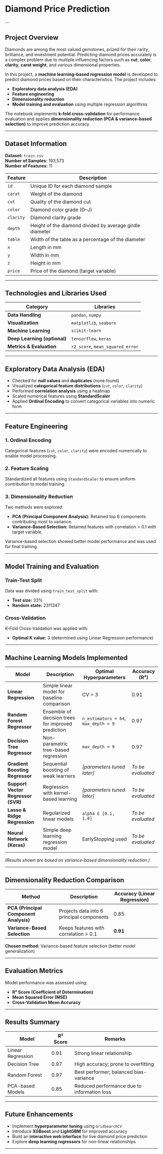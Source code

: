 # Diamond Price Prediction
 
--

## Project Overview
Diamonds are among the most valued gemstones, prized for their rarity, brilliance, and investment potential. Predicting diamond prices accurately is a complex problem due to multiple influencing factors such as **cut**, **color**, **clarity**, **carat weight**, and various dimensional properties.

In this project, a **machine learning–based regression model** is developed to predict diamond prices based on their characteristics. The project includes:
- **Exploratory data analysis (EDA)**
- **Feature engineering**
- **Dimensionality reduction**
- **Model training and evaluation** using multiple regression algorithms

The notebook implements **k-fold cross-validation** for performance evaluation and applies **dimensionality reduction (PCA & variance-based selection)** to improve prediction accuracy.

---

## Dataset Information

**Dataset:** `train.csv`  
**Number of Samples:** 193,573  
**Number of Features:** 11  

| Feature | Description |
|----------|--------------|
| `id` | Unique ID for each diamond sample |
| `carat` | Weight of the diamond |
| `cut` | Quality of the diamond cut |
| `color` | Diamond color grade (D–J) |
| `clarity` | Diamond clarity grade |
| `depth` | Height of the diamond divided by average girdle diameter |
| `table` | Width of the table as a percentage of the diameter |
| `x` | Length in mm |
| `y` | Width in mm |
| `z` | Height in mm |
| `price` | Price of the diamond (target variable) |

---

## Technologies and Libraries Used

| Category | Libraries |
|-----------|------------|
| **Data Handling** | `pandas`, `numpy` |
| **Visualization** | `matplotlib`, `seaborn` |
| **Machine Learning** | `scikit-learn` |
| **Deep Learning (optional)** | `tensorflow`, `keras` |
| **Metrics & Evaluation** | `r2_score`, `mean_squared_error` |

---

## Exploratory Data Analysis (EDA)

- Checked for **null values** and **duplicates** (none found)
- Visualized **categorical feature distributions** (`cut`, `color`, `clarity`)
- Performed **correlation analysis** using a heatmap
- Scaled numerical features using **StandardScaler**
- Applied **Ordinal Encoding** to convert categorical variables into numeric form

---

## Feature Engineering

### **1. Ordinal Encoding**
Categorical features (`cut`, `color`, `clarity`) were encoded numerically to enable model processing.

### **2. Feature Scaling**
Standardized all features using `StandardScaler` to ensure uniform contribution to model training.

### **3. Dimensionality Reduction**
Two methods were explored:
- **PCA (Principal Component Analysis):** Retained top 6 components contributing most to variance.
- **Variance-Based Selection:** Retained features with correlation > 0.1 with target variable.

Variance-based selection showed better model performance and was used for final training.

---

## Model Training and Evaluation

### **Train-Test Split**
Data was divided using `train_test_split` with:
- **Test size:** 33%
- **Random state:** 2311347

### **Cross-Validation**
K-Fold Cross-Validation was applied with:
- **Optimal K value:** 3 (determined using Linear Regression performance)

---

## Machine Learning Models Implemented

| Model | Description | Optimal Hyperparameters | Accuracy (R²) |
|--------|--------------|-------------------------|----------------|
| **Linear Regression** | Simple linear model for baseline comparison | CV = 3 | 0.91 |
| **Random Forest Regressor** | Ensemble of decision trees for improved prediction | `n_estimators = 64`, `max_depth = 9` | 0.97 |
| **Decision Tree Regressor** | Non-parametric tree-based regression | `max_depth = 9` | 0.97 |
| **Gradient Boosting Regressor** | Sequential boosting of weak learners | *[parameters tuned later]* | *To be evaluated* |
| **Support Vector Regressor (SVR)** | Regression with kernel-based learning | *[parameters tuned later]* | *To be evaluated* |
| **Lasso & Ridge Regression** | Regularized linear models | `alpha ∈ [0.1, 1.0]` | *To be evaluated* |
| **Neural Network (Keras)** | Simple deep learning regression model | EarlyStopping used | *To be evaluated* |

*(Results shown are based on variance-based dimensionality reduction.)*

---

## Dimensionality Reduction Comparison

| Method | Description | Accuracy (Linear Regression) |
|---------|--------------|-----------------------------|
| **PCA (Principal Component Analysis)** | Projects data into 6 principal components | 0.85 |
| **Variance-Based Selection** | Keeps features with correlation > 0.1 | **0.91** |
 **Chosen method:** Variance-based feature selection (better model generalization)

---

##  Evaluation Metrics

Model performance was assessed using:
- **R² Score (Coefficient of Determination)**
- **Mean Squared Error (MSE)**
- **Cross-Validation Mean Accuracy**

---

##  Results Summary

| Model | R² Score | Remarks |
|--------|-----------|----------|
| Linear Regression | 0.91 | Strong linear relationship |
| Decision Tree | 0.97 | High accuracy; prone to overfitting |
| Random Forest | 0.97 | Best performer; balanced bias-variance |
| PCA-based Models | 0.85 | Reduced performance due to information loss |

---

##  Future Enhancements

- Implement **hyperparameter tuning** using `GridSearchCV`
- Introduce **XGBoost** and **LightGBM** for improved accuracy
- Build an **interactive web interface** for live diamond price prediction
- Explore **deep learning regressors** for non-linear relationships

---



